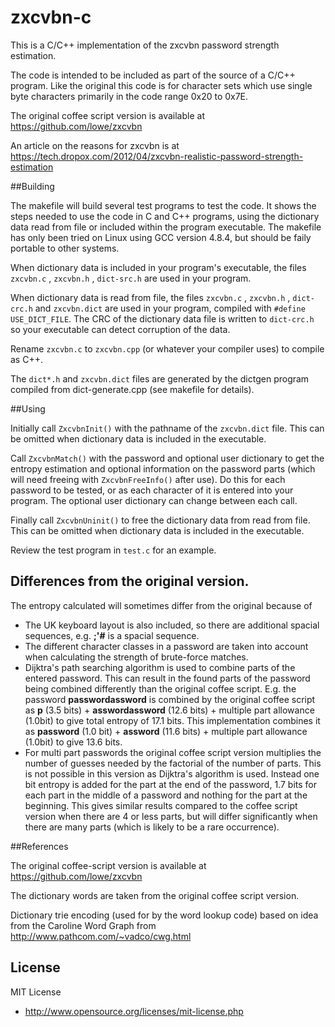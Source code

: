 # zxcvbn-c
This is a C/C++ implementation of the zxcvbn password strength estimation.

The code is intended to be included as part of the source of a C/C++ program. Like the
original this code is for character sets which use single byte characters primarily in the
code range 0x20 to 0x7E.

The original coffee script version is available at 
 https://github.com/lowe/zxcvbn

An article on the reasons for zxcvbn is at
https://tech.dropox.com/2012/04/zxcvbn-realistic-password-strength-estimation

##Building

The makefile will build several test programs to test the code. It shows the steps needed
to use the code in C and C++ programs, using the dictionary data read from file or included
within the program executable.
The makefile has only been tried on Linux using GCC version 4.8.4, but should be faily
portable to other systems.

When dictionary data is included in your program's executable, the files `zxcvbn.c` ,
`zxcvbn.h` , `dict-src.h` are used in your program. 

When dictionary data is read from file, the files `zxcvbn.c` , `zxcvbn.h` ,  `dict-crc.h`
and `zxcvbn.dict` are used in your program, compiled with `#define USE_DICT_FILE`. The CRC
of the dictionary data file is written to `dict-crc.h` so your executable can detect
corruption of the data.

Rename `zxcvbn.c` to `zxcvbn.cpp` (or whatever your compiler uses) to compile as C++.

The `dict*.h` and `zxcvbn.dict` files are generated by the dictgen program compiled from
dict-generate.cpp (see makefile for details).

##Using

Initially call `ZxcvbnInit()` with the pathname of the `zxcvbn.dict` file. This can be
omitted when dictionary data is included in the executable.

Call `ZxcvbnMatch()` with the password and optional user dictionary to get the entropy
estimation and optional information on the password parts (which will need freeing with
`ZxcvbnFreeInfo()` after use). Do this for each password to be tested, or as each character
of it is entered into your program. The optional user dictionary can change between each
call.

Finally call `ZxcvbnUninit()` to free the dictionary data from read from file. This can be
omitted when dictionary data is included in the executable.

Review the test program in `test.c` for an example.


## Differences from the original version.

The entropy calculated will sometimes differ from the original because of

* The UK keyboard layout is also included, so there are additional spacial sequences, e.g.
**;'#** is a spacial sequence.
* The different character classes in a password are taken into account when calculating the
strength of brute-force matches.
* Dijktra's path searching algorithm is used to combine parts of the entered password. This
can result in the found parts of the password being combined differently than the
original coffee script. E.g. the password **passwordassword**
is combined by the original coffee script as **p** (3.5 bits) + **asswordassword** (12.6
bits) + multiple part allowance (1.0bit) to give total entropy of 17.1 bits. This
implementation combines it as **password** (1.0 bit) + **assword** (11.6 bits) + multiple
part allowance (1.0bit) to give 13.6 bits.
* For multi part passwords the original coffee script version multiplies the number of
guesses needed by the factorial of the number of parts. This is not possible in this
version as Dijktra's algorithm is used. Instead one bit entropy is added for the part at the
end of the password, 1.7 bits for each part in the middle of a password and nothing
for the part at the beginning. This gives similar results compared to the coffee script
version when there are 4 or less parts, but will differ significantly when there are many
parts (which is likely to be a rare occurrence).


##References

The original coffee-script version is available at 
 https://github.com/lowe/zxcvbn

The dictionary words are taken from the original coffee script version.

Dictionary trie encoding (used for by the word lookup code) based on idea from the Caroline
Word Graph from
http://www.pathcom.com/~vadco/cwg.html

## License

MIT License

* http://www.opensource.org/licenses/mit-license.php

